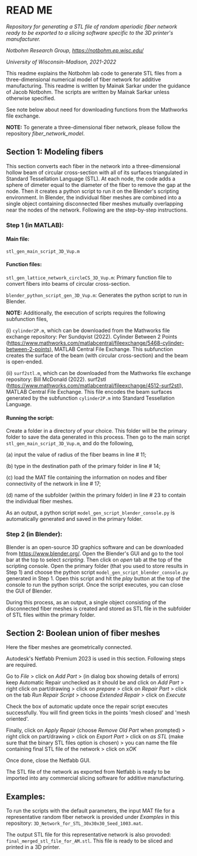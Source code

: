 # READ ME

*Repository for generating a STL file of random aperiodic fiber network ready to be exported to a slicing software specific to the 3D printer's manufacturer.*

*Notbohm Research Group, https://notbohm.ep.wisc.edu/*

*University of Wisconsin-Madison, 2021-2022*

This readme explains the Notbohm lab code to generate STL files from a three-dimensional numerical model of fiber network for additive manufacturing. 
This readme is written by Mainak Sarkar under the guidance of Jacob Notbohm.
The scripts are written by Mainak Sarkar unless otherwise specified.

See note below about need for downloading functions from the Mathworks file exchange.

**NOTE:** To generate a three-dimensional fiber network, please follow the repository *fiber_network_model*.

## Section 1: Modeling fibers 

This section converts each fiber in the network into a three-dimensional hollow beam of circular cross-section with all of its surfaces triangulated in Standard Tessellation Language (STL). At each node, the code adds a sphere of dimeter equal to the diameter of the fiber to remove the gap at the node. Then it creates a python script to run it on the Blender's scripting environment. In Blender, the individual fiber meshes are combined into a single object containing disconnected fiber meshes mutually overlapping near the nodes of the network. Following are the step-by-step instructions.

### Step 1 (in MATLAB):
#### Main file: 
`stl_gen_main_script_3D_Vup.m` 
#### Function files: 
`stl_gen_lattice_network_circleCS_3D_Vup.m`: Primary function file to convert fibers into beams of circular cross-section.

`blender_python_script_gen_3D_Vup.m`: Generates the python script to run in Blender.

**NOTE:** Additionally, the execution of scripts requires the following subfunction files,

(i) `cylinder2P.m`, which can be downloaded from the Mathworks file exchange repository: Per Sundqvist (2022). Cylinder Between 2 Points (https://www.mathworks.com/matlabcentral/fileexchange/5468-cylinder-between-2-points), MATLAB Central File Exchange. This subfunction creates the surface of the beam (with circular cross-section) and the beam is open-ended. 

(ii) `surf2stl.m`, which can be downloaded from the Mathworks file exchange repository: Bill McDonald (2022). surf2stl (https://www.mathworks.com/matlabcentral/fileexchange/4512-surf2stl), MATLAB Central File Exchange. This file encodes the beam surfaces generated by the subfunction `cylinder2P.m` into Standard Tessellation Language. 

#### Running the script:
Create a folder in a directory of your choice. This folder will be the primary folder to save the data generated in this process. 
Then go to the main script `stl_gen_main_script_3D_Vup.m`, and do the following, 

(a) input the value of radius of the fiber beams in line # 11;

(b) type in the destination path of the primary folder in line # 14;

(c) load the MAT file containing the information on nodes and fiber connectivity of the network in line # 17;

(d) name of the subfolder (within the primary folder) in line # 23 to contain the individual fiber meshes.

As an output, a python script `model_gen_script_blender_console.py` is automatically generated and saved in the primary folder.

### Step 2 (in Blender):
Blender is an open-source 3D graphics software and can be downloaded from https://www.blender.org/. Open the Blender's GUI and go to the tool bar at the top to select *scripting*. Then click on *open* tab at the top of the scripting console. Open the primary folder (that you used to store results in Step 1) and choose the python script `model_gen_script_blender_console.py` generated in Step 1. Open this script and hit the *play* button at the top of the console to run the python script. Once the script executes, you can close the GUI of Blender. 

During this process, as an output, a single object consisting of the disconnected fiber meshes is created and stored as STL file in the subfolder of STL files within the primary folder.

## Section 2: Boolean union of fiber meshes
Here the fiber meshes are geometrically connected.

Autodesk's Netfabb Premium 2023 is used in this section. Following steps are required.

Go to *File* > click on *Add Part* > (in dialog box showing details of errors) keep Automatic Repair unchecked as it should be and click on *Add Part* > right click on part/drawing > click on *prepare* > click on *Repair Part* > click on the tab *Run Repair Script* > choose *Extended Repair* > click on *Execute* 

Check the box of automatic update once the repair script executes successfully. You will find green ticks in the points 'mesh closed' and 'mesh oriented'.   

Finally, click on *Apply Repair* (choose *Remove Old Part* when prompted) > right click on part/drawing > click on *Export Part* > click on *as STL* (make sure that the binary STL files option is chosen) > you can name the file containing final STL file of the network > click on x*OK*  

Once done, close the Netfabb GUI.  

The STL file of the network as exported from Netfabb is ready to be imported into any commercial slicing software for additive manufacturing.

## Examples:
To run the scripts with the default parameters, the input MAT file for a representative random fiber network is provided under *Examples* in this repository: `3D_Network_for_STL_30x30x30_Seed_1003.mat`.

The output STL file for this representative network is also provoded: `final_merged_stl_file_for_AM.stl`. This file is ready to be sliced and printed in a 3D printer.




